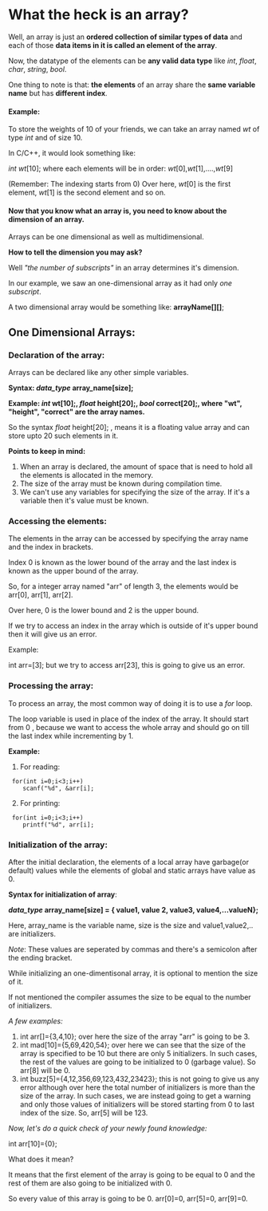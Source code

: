 # What the heck is an array?
   Well, an array is just an __ordered  collection of similar types of data__ and each of those __data items in it is called an element of the array__. 
   
   Now, the datatype of the elements can be __any valid data type__ like _int_, _float_, _char_, _string_, _bool_.
   
   One thing to note is that: __the elements__ of an array share the __same variable name__ but has __different index__.
         
   #### Example:
   To store the weights of 10 of your friends, we can take an array named _wt_ of type _int_ and of size 10.
   
   In C/C++, it would look something like:
   
   _int wt_[10];  where each elements will be in order: _wt_[0],_wt_[1],....,_wt_[9]
   
   (Remember: The indexing starts from 0)
        Over here, _wt_[0] is the first element, _wt_[1] is the second element and so on.
    
  #### Now that you know what an array is, you need to know about the dimension of an array. 
    
  
  Arrays can be one dimensional as well as multidimensional. 
  
  __How to tell the dimension you may ask?__ 
  
  Well _"the number of subscripts"_ in an array determines it's dimension.
    
  In our example, we saw an one-dimensional array as it had only _one subscript_.
  
  A two dimensional array would be something like: __arrayName[][]__;
    
    
## One Dimensional Arrays:
   ### Declaration of the array:
   Arrays can be declared like any other simple variables.
   
   __Syntax: _data_type_ array_name[size];__ 
   
   __Example: _int_ wt[10];, _float_ height[20];, _bool_ correct[20];, where "wt", "height", "correct" are the array names.__ 
   
   So the syntax _float_ height[20]; , means it is a floating value array and can store upto 20 such elements in it.
  
   __Points to keep in mind:__
   
   1) When an array is declared, the amount of space that is need to hold all the elements is allocated in the memory.
   2) The size of the array must be known during compilation time.
   3) We can't use any variables for specifying the size of the array. If it's a variable then it's value must be known.
  ### Accessing the elements:
  The elements in the array can be accessed by specifying the array name and the index in brackets. 
  
  Index 0 is known as the lower bound of the array and the last index is known as the upper bound of the array.
  
  So, for a integer array named "arr" of length 3, the elements would be arr[0], arr[1], arr[2]. 
  
  Over here, 0 is the lower bound and 2 is the upper bound.
  
  If we try to access an index in the array which is outside of it's upper bound then it will give us an error.
  
  Example:
  
  int arr=[3]; but we try to access arr[23], this is going to give us an error.
  
  ### Processing the array:
  To process an array, the most common way of doing it is to use a _for_ loop.
  
  The loop variable is used in place of the index of the array. It should start from 0 , because we want to access the whole array and should go on till the last index while incrementing by 1.
  
   __Example:__
   1) For reading:
   
     for(int i=0;i<3;i++)
        scanf("%d", &arr[i];
   2) For printing:
   
     for(int i=0;i<3;i++)
        printf("%d", arr[i];
  ### Initialization of the array:
  After the initial declaration, the elements of a local array have garbage(or default) values while the elements of global and static arrays have value as 0.
  
  __Syntax for initialization of array__: 
  
  ___data_type_ array_name[size] = { value1, value 2, value3, value4,...valueN};__
  
  Here, array_name is the variable name, size is the size and value1,value2,.. are initializers.
  
  _Note_: These values are seperated by commas and there's a semicolon after the ending bracket.
 
   While initializing an one-dimentisonal array, it is optional to mention the size of it.
   
   If not mentioned the compiler assumes the size to be equal to the number of initializers.
   
   _A few examples:_
   1) int arr[]={3,4,10}; over here the size of the array "arr" is going to be 3.
   2) int mad[10]={5,69,420,54}; over here we can see that the size of the array is specified to be 10 but there are only 5 initializers. In such cases, the rest of the values are going to be initialized to 0 (garbage value). So arr[8] will be 0.
   3) int buzz[5]={4,12,356,69,123,432,23423}; this is not going to give us any error although over here the total number of initializers is more than the size of the array. In such cases, we are instead going to get a warning and only those values of initializers will be stored starting from 0 to last index of the size. So, arr[5] will be 123.
   
   _Now, let's do a quick check of your newly found knowledge:_
   
   int arr[10]={0};
   
   What does it mean? 
   
   It means that the first element of the array is going to be equal to 0 and the rest of them are also going to be initialized with 0. 
   
   So every value of this array is going to be 0. arr[0]=0, arr[5]=0, arr[9]=0.
  
